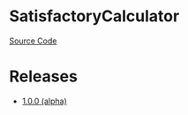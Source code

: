 # SatisfactoryCalculator
[Source Code](https://github.com/mktwohy/SatisfactoryCalculator/tree/master/src/main/kotlin)

# Releases
- [1.0.0 (alpha)]()
